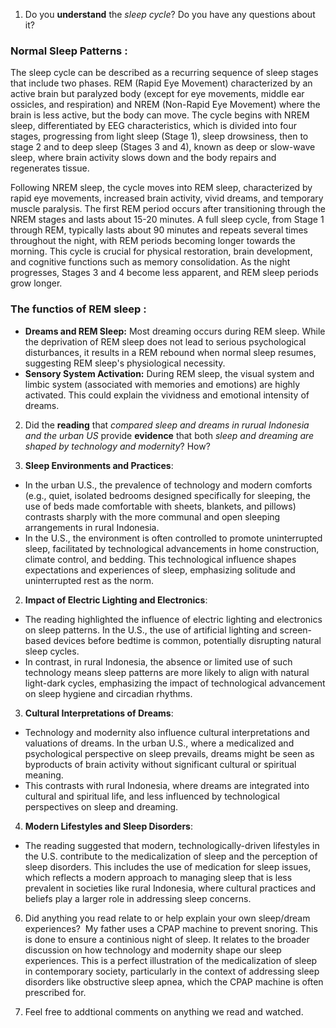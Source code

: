 1. Do you **understand** the *sleep cycle*? Do you have any questions about it?

### Normal Sleep Patterns :

The sleep cycle can be described as a recurring sequence of sleep stages that include two phases. REM (Rapid Eye Movement) characterized by an active brain but paralyzed body (except for eye movements, middle ear ossicles, and respiration) and NREM (Non-Rapid Eye Movement) where the brain is less active, but the body can move. The cycle begins with NREM sleep, differentiated by EEG characteristics, which is divided into four stages, progressing from light sleep (Stage 1), sleep drowsiness, then to stage 2 and to deep sleep (Stages 3 and 4), known as deep or slow-wave sleep, where brain activity slows down and the body repairs and regenerates tissue.

Following NREM sleep, the cycle moves into REM sleep, characterized by rapid eye movements, increased brain activity, vivid dreams, and temporary muscle paralysis. The first REM period occurs after transitioning through the NREM stages and lasts about 15-20 minutes. A full sleep cycle, from Stage 1 through REM, typically lasts about 90 minutes and repeats several times throughout the night, with REM periods becoming longer towards the morning. This cycle is crucial for physical restoration, brain development, and cognitive functions such as memory consolidation. As the night progresses, Stages 3 and 4 become less apparent, and REM sleep periods grow longer.

### The functios of REM sleep : 

- **Dreams and REM Sleep:** Most dreaming occurs during REM sleep. While the deprivation of REM sleep does not lead to serious psychological disturbances, it results in a REM rebound when normal sleep resumes, suggesting REM sleep's physiological necessity.
- **Sensory System Activation:** During REM sleep, the visual system and limbic system (associated with memories and emotions) are highly activated. This could explain the vividness and emotional intensity of dreams.

2. Did the **reading** that *compared sleep and dreams in rurual Indonesia and the urban US* provide **evidence** that both *sleep and dreaming are shaped by technology and modernity*? How?

1. **Sleep Environments and Practices**: 
- In the urban U.S., the prevalence of technology and modern comforts (e.g., quiet, isolated bedrooms designed specifically for sleeping, the use of beds made comfortable with sheets, blankets, and pillows) contrasts sharply with the more communal and open sleeping arrangements in rural Indonesia. 
- In the U.S., the environment is often controlled to promote uninterrupted sleep, facilitated by technological advancements in home construction, climate control, and bedding. This technological influence shapes expectations and experiences of sleep, emphasizing solitude and uninterrupted rest as the norm.
    
2. **Impact of Electric Lighting and Electronics**: 
- The reading highlighted the influence of electric lighting and electronics on sleep patterns. In the U.S., the use of artificial lighting and screen-based devices before bedtime is common, potentially disrupting natural sleep cycles. 
- In contrast, in rural Indonesia, the absence or limited use of such technology means sleep patterns are more likely to align with natural light-dark cycles, emphasizing the impact of technological advancement on sleep hygiene and circadian rhythms.
    
3. **Cultural Interpretations of Dreams**:
- Technology and modernity also influence cultural interpretations and valuations of dreams. In the urban U.S., where a medicalized and psychological perspective on sleep prevails, dreams might be seen as byproducts of brain activity without significant cultural or spiritual meaning.
- This contrasts with rural Indonesia, where dreams are integrated into cultural and spiritual life, and less influenced by technological perspectives on sleep and dreaming.
    
4. **Modern Lifestyles and Sleep Disorders**: 
- The reading suggested that modern, technologically-driven lifestyles in the U.S. contribute to the medicalization of sleep and the perception of sleep disorders. This includes the use of medication for sleep issues, which reflects a modern approach to managing sleep that is less prevalent in societies like rural Indonesia, where cultural practices and beliefs play a larger role in addressing sleep concerns.

6. Did anything you read relate to or help explain your own sleep/dream experiences? 
My father uses a CPAP machine to prevent snoring. This is done to ensure a continious night of sleep. It relates to the broader discussion on how technology and modernity shape our sleep experiences. This is a perfect illustration of the medicalization of sleep in contemporary society, particularly in the context of addressing sleep disorders like obstructive sleep apnea, which the CPAP machine is often prescribed for.

8. Feel free to addtional comments on anything we read and watched.